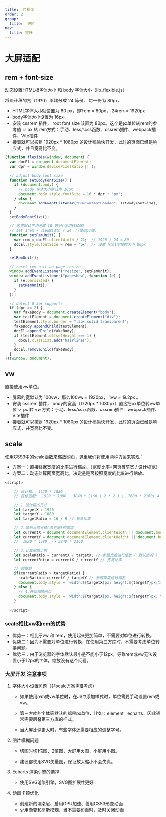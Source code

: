 ```yaml
---
title:  可视化
order: 2
group:
  title:  进阶
nav:
  title: 提升
---
```




# 大屏适配

## rem + font-size

动态设置HTML根字体大小 和 body 字体大小（lib_flexible.js） 

将设计稿的宽（1920）平均分成 24 等份， 每一份为 80px。

- HTML字体大小就设置为 80 px，即1rem = 80px， 24rem = 1920px 
- body字体大小设置为 16px。 
- 安装 cssrem 插件， root font size 设置为 80px。这个是px单位转rem的参考值 ✓ px 转 rem方式：手动、less/scss函数、cssrem插件、webpack插件、Vite插件 
- 接着就可以按照 1920px * 1080px 的设计稿愉快开发，此时的页面已经是响应式，并且宽高比不变。

```js
(function flexible(window, document) {
  var docEl = document.documentElement;
  var dpr = window.devicePixelRatio || 1;

  // adjust body font size
  function setBodyFontSize() {
    if (document.body) {
      // body 字体大小默认为 16px
      document.body.style.fontSize = 16 * dpr + "px";
    } else {
      document.addEventListener("DOMContentLoaded", setBodyFontSize);
    }
  }
  setBodyFontSize();

  // 这里默认平均分成 10 等分(适用移动端)
  // set 1rem = viewWidth / 24 ；（使用pc端）
  function setRemUnit() {
    var rem = docEl.clientWidth / 24;  // 1920 / 24 = 80 
    docEl.style.fontSize = rem + "px"; // 设置 html字体的大小 80px
  }

  setRemUnit();

  // reset rem unit on page resize
  window.addEventListener("resize", setRemUnit);
  window.addEventListener("pageshow", function (e) {
    if (e.persisted) {
      setRemUnit();
    }
  });

  // detect 0.5px supports
  if (dpr >= 2) {
    var fakeBody = document.createElement("body");
    var testElement = document.createElement("div");
    testElement.style.border = ".5px solid transparent";
    fakeBody.appendChild(testElement);
    docEl.appendChild(fakeBody);
    if (testElement.offsetHeight === 1) {
      docEl.classList.add("hairlines");
    }
    docEl.removeChild(fakeBody);
  }
})(window, document);

```

## vw

直接使用vw单位。 

- 屏幕的宽默认为 100vw，那么100vw = 1920px， 1vw = 19.2px 。
- 安装 cssrem 插件， body的宽高（1920px * 1080px）直接把px单位转vw单位 ✓ px 转 vw 方式：手动、less/scss函数、cssrem插件、webpack插件、Vite插件 
- 接着就可以按照 1920px * 1080px 的设计稿愉快开发，此时的页面已经是响应式，并宽高比不变。



## scale

使用CSS3中的scale函数来缩放网页，这里我们将使用两种方案来实现： 

- 方案一：直接根据宽度的比率进行缩放。（宽度比率=网页当前宽 / 设计稿宽）
- 方案二：动态计算网页宽高比，决定是是否按照宽度的比率进行缩放。

```js
<script>

    // 设计稿:  1920 * 1080
    // 目标适配:  1920 * 1080   3840 * 2160 ( 2 * 2 ) ;  7680 * 2160( 4 * 2)

    // 1.设计稿的尺寸
    let targetX = 1920
    let targetY = 1080
    let targetRatio = 16 / 9 // 宽高比率

    // 2.拿到当前设备(浏览器)的宽度
    let currentX = document.documentElement.clientWidth || document.body.clientWidth
    let currentY = document.documentElement.clientHeight || document.body.clientHeight
    //  1920 * 1080  -> 3840 * 2160

    // 3.计算缩放比例
    let scaleRatio = currentX / targetX; // 参照宽度进行缩放 ( 默认情况 )
    let currentRatio = currentX / currentY // 宽高比率

    // 超宽屏
    if(currentRatio > targetRatio) {
      scaleRatio = currentY / targetY // 参照高度进行缩放
      document.body.style = `width:${targetX}px; height:${targetY}px;transform: scale(${scaleRatio}) translateX(-50%); left: 50%`
    } else {
      // 4.开始缩放网页
      document.body.style = `width:${targetX}px; height:${targetY}px; transform: scale(${scaleRatio})`
    }
      
  </script>
```



### scale相比vw和rem的优势

- 优势一：相比于vw 和 rem，使用起来更加简单，不需要对单位进行转换。 
- 优势二：因为不需要对单位进行转换，在使用第三方库时，不需要考虑单位转换问题。 
- 优势三：由于浏览器的字体默认最小是不能小于12px，导致rem或vw无法设置小于12px的字体，缩放没有这个问题。



### 大屏开发 注意事项

1. 字体大小设置问题（非scale方案需要考虑）

   - 如果使用rem或vw单位时，在JS中添加样式时，单位需要手动设置rem或vw。 

   - 第三方库的字体等默认的都是px单位，比如：element、echarts，因此通常需要层叠第三方库的样式。 

   - 当大屏比例更大时，有些字体还需要相应的调整字号。 
2. 图片模糊问题 

   - 切图时切1倍图、2倍图，大屏用大图，小屏用小图。 

   - 建议都使用SVG矢量图，保证放大缩小不会失真。 
3. Echarts 渲染引擎的选择 

   - 使用SVG渲染引擎，SVG图扩展性更好 
4. 动画卡顿优化 
   - 创建新的渲染层、启用GPU加速、善用CSS3形变动画 
   - 少用渐变和高斯模糊、当不需要动画时，及时关闭动画

